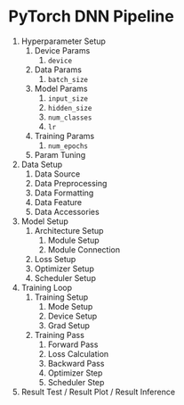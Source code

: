 # PyTorch DNN Pipeline

1. Hyperparameter Setup
   1. Device Params
      1. `device`
   2. Data Params
      1. `batch_size`
   3. Model Params
      1. `input_size`
      2. `hidden_size`
      3. `num_classes`
      4. `lr`
   4. Training Params
      1. `num_epochs`
   5. Param Tuning
2. Data Setup
   1. Data Source
   2. Data Preprocessing
   3. Data Formatting
   4. Data Feature
   5. Data Accessories
3. Model Setup
   1. Architecture Setup
      1. Module Setup
      2. Module Connection
   2. Loss Setup
   3. Optimizer Setup
   4. Scheduler Setup
4. Training Loop
   1. Training Setup
      1. Mode Setup
      2. Device Setup
      3. Grad Setup
   2. Training Pass
      1. Forward Pass
      2. Loss Calculation
      3. Backward Pass
      4. Optimizer Step
      5. Scheduler Step
5. Result Test / Result Plot / Result Inference
